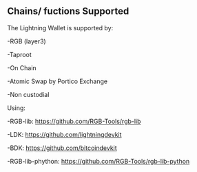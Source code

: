## Chains/ fuctions Supported

The Lightning Wallet is supported by:

-RGB (layer3)

-Taproot

-On Chain

-Atomic Swap by Portico Exchange

-Non custodial 

Using:

-RGB-lib: https://github.com/RGB-Tools/rgb-lib

-LDK: https://github.com/lightningdevkit

-BDK: https://github.com/bitcoindevkit

-RGB-lib-phython: https://github.com/RGB-Tools/rgb-lib-python

